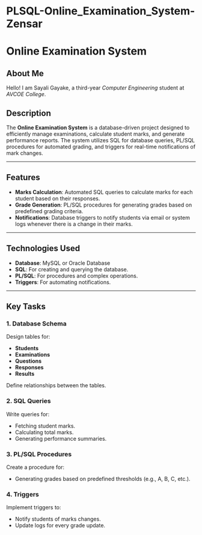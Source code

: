 # PLSQL-Online_Examination_System-Zensar
# Online Examination System

## About Me
Hello! I am Sayali Gayake, a third-year *Computer Engineering* student at *AVCOE College*.

## Description
The **Online Examination System** is a database-driven project designed to efficiently manage examinations, calculate student marks, and generate performance reports. The system utilizes SQL for database queries, PL/SQL procedures for automated grading, and triggers for real-time notifications of mark changes.

---

## Features
- **Marks Calculation**: Automated SQL queries to calculate marks for each student based on their responses.
- **Grade Generation**: PL/SQL procedures for generating grades based on predefined grading criteria.
- **Notifications**: Database triggers to notify students via email or system logs whenever there is a change in their marks.

---

## Technologies Used
- **Database**: MySQL or Oracle Database
- **SQL**: For creating and querying the database.
- **PL/SQL**: For procedures and complex operations.
- **Triggers**: For automating notifications.

---

## Key Tasks

### 1. Database Schema
Design tables for:
- **Students**
- **Examinations**
- **Questions**
- **Responses**
- **Results**

Define relationships between the tables.

### 2. SQL Queries
Write queries for:
- Fetching student marks.
- Calculating total marks.
- Generating performance summaries.

### 3. PL/SQL Procedures
Create a procedure for:
- Generating grades based on predefined thresholds (e.g., A, B, C, etc.).

### 4. Triggers
Implement triggers to:
- Notify students of marks changes.
- Update logs for every grade update.
